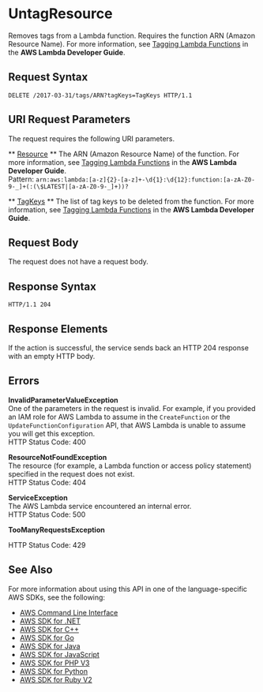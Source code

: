 # UntagResource<a name="API_UntagResource"></a>

Removes tags from a Lambda function\. Requires the function ARN \(Amazon Resource Name\)\. For more information, see [Tagging Lambda Functions](http://docs.aws.amazon.com/lambda/latest/dg/tagging.html) in the **AWS Lambda Developer Guide**\. 

## Request Syntax<a name="API_UntagResource_RequestSyntax"></a>

```
DELETE /2017-03-31/tags/ARN?tagKeys=TagKeys HTTP/1.1
```

## URI Request Parameters<a name="API_UntagResource_RequestParameters"></a>

The request requires the following URI parameters\.

 ** [Resource](#API_UntagResource_RequestSyntax) **   <a name="SSS-UntagResource-request-Resource"></a>
The ARN \(Amazon Resource Name\) of the function\. For more information, see [Tagging Lambda Functions](http://docs.aws.amazon.com/lambda/latest/dg/tagging.html) in the **AWS Lambda Developer Guide**\.  
Pattern: `arn:aws:lambda:[a-z]{2}-[a-z]+-\d{1}:\d{12}:function:[a-zA-Z0-9-_]+(:(\$LATEST|[a-zA-Z0-9-_]+))?` 

 ** [TagKeys](#API_UntagResource_RequestSyntax) **   <a name="SSS-UntagResource-request-TagKeys"></a>
The list of tag keys to be deleted from the function\. For more information, see [Tagging Lambda Functions](http://docs.aws.amazon.com/lambda/latest/dg/tagging.html) in the **AWS Lambda Developer Guide**\.

## Request Body<a name="API_UntagResource_RequestBody"></a>

The request does not have a request body\.

## Response Syntax<a name="API_UntagResource_ResponseSyntax"></a>

```
HTTP/1.1 204
```

## Response Elements<a name="API_UntagResource_ResponseElements"></a>

If the action is successful, the service sends back an HTTP 204 response with an empty HTTP body\.

## Errors<a name="API_UntagResource_Errors"></a>

 **InvalidParameterValueException**   
One of the parameters in the request is invalid\. For example, if you provided an IAM role for AWS Lambda to assume in the `CreateFunction` or the `UpdateFunctionConfiguration` API, that AWS Lambda is unable to assume you will get this exception\.  
HTTP Status Code: 400

 **ResourceNotFoundException**   
The resource \(for example, a Lambda function or access policy statement\) specified in the request does not exist\.  
HTTP Status Code: 404

 **ServiceException**   
The AWS Lambda service encountered an internal error\.  
HTTP Status Code: 500

 **TooManyRequestsException**   
   
HTTP Status Code: 429

## See Also<a name="API_UntagResource_SeeAlso"></a>

For more information about using this API in one of the language\-specific AWS SDKs, see the following:
+  [AWS Command Line Interface](http://docs.aws.amazon.com/goto/aws-cli/lambda-2015-03-31/UntagResource) 
+  [AWS SDK for \.NET](http://docs.aws.amazon.com/goto/DotNetSDKV3/lambda-2015-03-31/UntagResource) 
+  [AWS SDK for C\+\+](http://docs.aws.amazon.com/goto/SdkForCpp/lambda-2015-03-31/UntagResource) 
+  [AWS SDK for Go](http://docs.aws.amazon.com/goto/SdkForGoV1/lambda-2015-03-31/UntagResource) 
+  [AWS SDK for Java](http://docs.aws.amazon.com/goto/SdkForJava/lambda-2015-03-31/UntagResource) 
+  [AWS SDK for JavaScript](http://docs.aws.amazon.com/goto/AWSJavaScriptSDK/lambda-2015-03-31/UntagResource) 
+  [AWS SDK for PHP V3](http://docs.aws.amazon.com/goto/SdkForPHPV3/lambda-2015-03-31/UntagResource) 
+  [AWS SDK for Python](http://docs.aws.amazon.com/goto/boto3/lambda-2015-03-31/UntagResource) 
+  [AWS SDK for Ruby V2](http://docs.aws.amazon.com/goto/SdkForRubyV2/lambda-2015-03-31/UntagResource) 